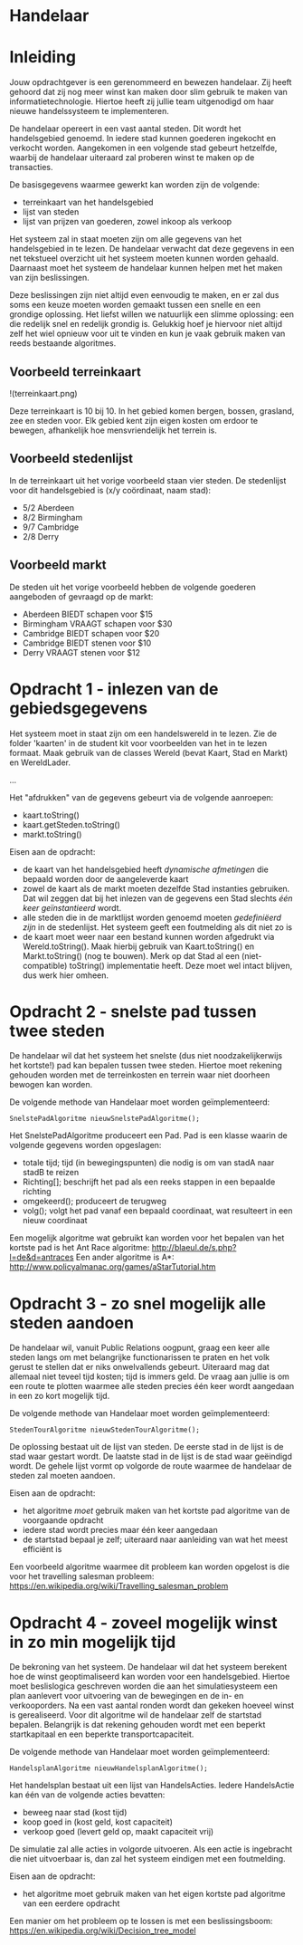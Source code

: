 Handelaar
=========


Inleiding
=========

Jouw opdrachtgever is een gerenommeerd en bewezen handelaar. Zij heeft gehoord dat zij nog meer winst kan maken door slim gebruik te maken van informatietechnologie. Hiertoe heeft zij jullie team uitgenodigd om haar nieuwe handelssysteem te implementeren.

De handelaar opereert in een vast aantal steden. Dit wordt het handelsgebied genoemd. In iedere stad kunnen goederen ingekocht en verkocht worden. Aangekomen in een volgende stad gebeurt hetzelfde, waarbij de handelaar uiteraard zal proberen winst te maken op de transacties.

De basisgegevens waarmee gewerkt kan worden zijn de volgende:

* terreinkaart van het handelsgebied
* lijst van steden
* lijst van prijzen van goederen, zowel inkoop als verkoop

Het systeem zal in staat moeten zijn om alle gegevens van het handelsgebied in te lezen. De handelaar verwacht dat deze gegevens in een net tekstueel overzicht uit het systeem moeten kunnen worden gehaald.
Daarnaast moet het systeem de handelaar kunnen helpen met het maken van zijn beslissingen.

Deze beslissingen zijn niet altijd even eenvoudig te maken, en er zal dus soms een keuze moeten worden gemaakt tussen een snelle en een grondige oplossing. Het liefst willen we natuurlijk een slimme oplossing: een die redelijk snel en redelijk grondig is. Gelukkig hoef je hiervoor niet altijd zelf het wiel opnieuw voor uit te vinden en kun je vaak gebruik maken van reeds bestaande algoritmes.


Voorbeeld terreinkaart
----------------------

!(terreinkaart.png)

Deze terreinkaart is 10 bij 10. In het gebied komen bergen, bossen, grasland, zee en steden voor. Elk gebied kent zijn eigen kosten om erdoor te bewegen, afhankelijk hoe mensvriendelijk het terrein is.


Voorbeeld stedenlijst
---------------------

In de terreinkaart uit het vorige voorbeeld staan vier steden. De stedenlijst voor dit handelsgebied is (x/y coördinaat, naam stad):

* 5/2 Aberdeen
* 8/2 Birmingham
* 9/7 Cambridge
* 2/8 Derry


Voorbeeld markt
---------------

De steden uit het vorige voorbeeld hebben de volgende goederen aangeboden of gevraagd op de markt:
* Aberdeen BIEDT schapen voor $15
* Birmingham VRAAGT schapen voor $30
* Cambridge BIEDT schapen voor $20
* Cambridge BIEDT stenen voor $10
* Derry VRAAGT stenen voor $12


Opdracht 1 - inlezen van de gebiedsgegevens
===========================================

Het systeem moet in staat zijn om een handelswereld in te lezen. Zie de folder 'kaarten' in de student kit voor voorbeelden van het in te lezen formaat.
Maak gebruik van de classes Wereld (bevat Kaart, Stad en Markt) en WereldLader.


...

Het "afdrukken" van de gegevens gebeurt via de volgende aanroepen:

* kaart.toString()
* kaart.getSteden.toString()
* markt.toString()

Eisen aan de opdracht:

* de kaart van het handelsgebied heeft *dynamische afmetingen* die bepaald worden door de aangeleverde kaart
* zowel de kaart als de markt moeten dezelfde Stad instanties gebruiken. Dat wil zeggen dat bij het inlezen van de gegevens een Stad slechts *één keer geïnstantieerd* wordt.
* alle steden die in de marktlijst worden genoemd moeten *gedefiniëerd zijn* in de stedenlijst. Het systeem geeft een foutmelding als dit niet zo is
* de kaart moet weer naar een bestand kunnen worden afgedrukt via Wereld.toString(). Maak hierbij gebruik van Kaart.toString() en Markt.toString() (nog te bouwen). Merk op dat Stad al een (niet-compatible) toString() implementatie heeft. Deze moet wel intact blijven, dus werk hier omheen.


Opdracht 2 - snelste pad tussen twee steden
===========================================

De handelaar wil dat het systeem het snelste (dus niet noodzakelijkerwijs het kortste!) pad kan bepalen tussen twee steden. Hiertoe moet rekening gehouden worden met de terreinkosten en terrein waar niet doorheen bewogen kan worden. 

De volgende methode van Handelaar moet worden geïmplementeerd:

    SnelstePadAlgoritme nieuwSnelstePadAlgoritme();

Het SnelstePadAlgoritme produceert een Pad. Pad is een klasse waarin de volgende gegevens worden opgeslagen:

* totale tijd; tijd (in bewegingspunten) die nodig is om van stadA naar stadB te reizen
* Richting[]; beschrijft het pad als een reeks stappen in een bepaalde richting
* omgekeerd(); produceert de terugweg
* volg(); volgt het pad vanaf een bepaald coordinaat, wat resulteert in een nieuw coordinaat

Een mogelijk algoritme wat gebruikt kan worden voor het bepalen van het kortste pad is het Ant Race algoritme: http://blaeul.de/s.php?l=de&d=antraces
Een ander algoritme is A*: http://www.policyalmanac.org/games/aStarTutorial.htm


Opdracht 3 - zo snel mogelijk alle steden aandoen
=================================================

De handelaar wil, vanuit Public Relations oogpunt, graag een keer alle steden langs om met belangrijke functionarissen te praten en het volk gerust te stellen dat er niks onwelvallends gebeurt. Uiteraard mag dat allemaal niet teveel tijd kosten; tijd is immers geld. De vraag aan jullie is om een route te plotten waarmee alle steden precies één keer wordt aangedaan in een zo kort mogelijk tijd. 

De volgende methode van Handelaar moet worden geïmplementeerd:

    StedenTourAlgoritme nieuwStedenTourAlgoritme();

De oplossing bestaat uit de lijst van steden. De eerste stad in de lijst is de stad waar gestart wordt. De laatste stad in de lijst is de stad waar geëindigd wordt. De gehele lijst vormt op volgorde de route waarmee de handelaar de steden zal moeten aandoen.

Eisen aan de opdracht:
* het algoritme *moet* gebruik maken van het kortste pad algoritme van de voorgaande opdracht
* iedere stad wordt precies maar één keer aangedaan
* de startstad bepaal je zelf; uiteraard naar aanleiding van wat het meest efficiënt is

Een voorbeeld algoritme waarmee dit probleem kan worden opgelost is die voor het travelling salesman probleem: https://en.wikipedia.org/wiki/Travelling_salesman_problem


Opdracht 4 - zoveel mogelijk winst in zo min mogelijk tijd
==========================================================

De bekroning van het systeem. De handelaar wil dat het systeem berekent hoe de winst geoptimaliseerd kan worden voor een handelsgebied. Hiertoe moet beslislogica geschreven worden die aan het simulatiesysteem een plan aanlevert voor uitvoering van de bewegingen en de in- en verkooporders. Na een vast aantal ronden wordt dan gekeken hoeveel winst is gerealiseerd. Voor dit algoritme wil de handelaar zelf de startstad bepalen. Belangrijk is dat rekening gehouden wordt met een beperkt startkapitaal en een beperkte transportcapaciteit.

De volgende methode van Handelaar moet worden geïmplementeerd:

    HandelsplanAlgoritme nieuwHandelsplanAlgoritme();

Het handelsplan bestaat uit een lijst van HandelsActies. Iedere HandelsActie kan één van de volgende acties bevatten:
* beweeg naar stad (kost tijd)
* koop goed in (kost geld, kost capaciteit)
* verkoop goed (levert geld op, maakt capaciteit vrij)

De simulatie zal alle acties in volgorde uitvoeren. Als een actie is ingebracht die niet uitvoerbaar is, dan zal het systeem eindigen met een foutmelding.

Eisen aan de opdracht:
* het algoritme moet gebruik maken van het eigen kortste pad algoritme van een eerdere opdracht

Een manier om het probleem op te lossen is met een beslissingsboom: https://en.wikipedia.org/wiki/Decision_tree_model


